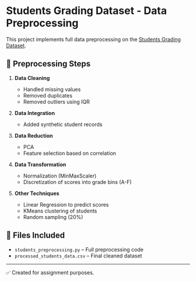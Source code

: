 # Students Grading Dataset - Data Preprocessing

This project implements full data preprocessing on the [Students Grading Dataset](https://www.kaggle.com/datasets/mahmoudelhemaly/students-grading-dataset).

## 📌 Preprocessing Steps

1. **Data Cleaning**
   - Handled missing values
   - Removed duplicates
   - Removed outliers using IQR

2. **Data Integration**
   - Added synthetic student records

3. **Data Reduction**
   - PCA
   - Feature selection based on correlation

4. **Data Transformation**
   - Normalization (MinMaxScaler)
   - Discretization of scores into grade bins (A-F)

5. **Other Techniques**
   - Linear Regression to predict scores
   - KMeans clustering of students
   - Random sampling (20%)

## 📁 Files Included
- `students_preprocessing.py` – Full preprocessing code
- `processed_students_data.csv` – Final cleaned dataset

---

✅ Created for assignment purposes.
